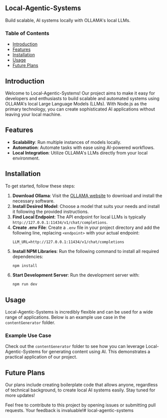 ## Local-Agentic-Systems

Build scalable, AI systems locally with OLLAMA's local LLMs.

### Table of Contents

- [Introduction](#introduction)
- [Features](#features)
- [Installation](#installation)
- [Usage](#usage)
- [Future Plans](#future-plans)

## Introduction

Welcome to Local-Agentic-Systems! Our project aims to make it easy for developers and enthusiasts to build scalable and automated systems using OLLAMA's local Large Language Models (LLMs). With Node.js as the primary technology, you can create sophisticated AI applications without leaving your local machine.

## Features

- **Scalability**: Run multiple instances of models locally.
- **Automation**: Automate tasks with ease using AI-powered workflows.
- **Local Integration**: Utilize OLLAMA's LLMs directly from your local environment.

## Installation

To get started, follow these steps:

1. **Download Ollama**: Visit the [OLLAMA website](https://ollama.com) to download and install the necessary software.
2. **Install Desired Model**: Choose a model that suits your needs and install it following the provided instructions.
3. **Find Local Endpoint**: The API endpoint for local LLMs is typically `http://127.0.0.1:11434/v1/chat/completions`.
4. **Create .env File**: Create a `.env` file in your project directory and add the following line, replacing `<endpoint>` with your actual endpoint:
   ```plaintext
   LLM_URL=http://127.0.0.1:11434/v1/chat/completions
   ```
5. **Install NPM Libraries**: Run the following command to install all required dependencies:
   ```bash
   npm install
   ```
6. **Start Development Server**: Run the development server with:
   ```bash
   npm run dev
   ```

## Usage

Local-Agentic-Systems is incredibly flexible and can be used for a wide range of applications. Below is an example use case in the `contentGenerator` folder.

### Example Use Case

Check out the `contentGenerator` folder to see how you can leverage Local-Agentic-Systems for generating content using AI. This demonstrates a practical application of our project.

## Future Plans

Our plans include creating boilerplate code that allows anyone, regardless of technical background, to create local AI systems easily. Stay tuned for more updates!

Feel free to contribute to this project by opening issues or submitting pull requests. Your feedback is invaluable!# local-agentic-systems
